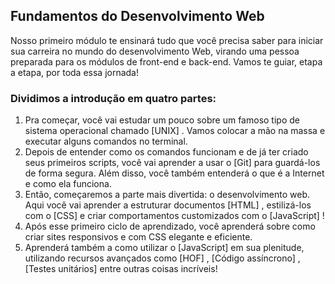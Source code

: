 ## Fundamentos do Desenvolvimento Web ##

Nosso primeiro módulo te ensinará tudo que você precisa saber para iniciar sua carreira no mundo do desenvolvimento Web, virando uma pessoa preparada para os módulos de front-end e back-end. Vamos te guiar, etapa a etapa, por toda essa jornada!


### Dividimos a introdução em quatro partes: ###

1. Pra começar, você vai estudar um pouco sobre um famoso tipo de sistema operacional chamado [UNIX] . Vamos colocar a mão na massa e executar alguns comandos no terminal.
2. Depois de entender como os comandos funcionam e de já ter criado seus primeiros scripts, você vai aprender a usar o [Git] para guardá-los de forma segura. Além disso, você também entenderá o que é a Internet e como ela funciona.
3. Então, começaremos a parte mais divertida: o desenvolvimento web. Aqui você vai aprender a estruturar documentos [HTML] , estilizá-los com o [CSS] e criar comportamentos customizados com o [JavaScript] !
4. Após esse primeiro ciclo de aprendizado, você aprenderá sobre como criar sites responsivos e com CSS elegante e eficiente.
5. Aprenderá também a como utilizar o [JavaScript] em sua plenitude, utilizando recursos avançados como [HOF] , [Código assíncrono] , [Testes unitários] entre outras coisas incríveis!